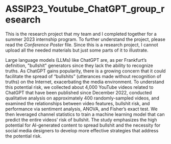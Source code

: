 # ASSIP23_Youtube_ChatGPT_group_research

This is the research project that my team and I completed together for a summer 2023 internship program.
To further understand the project, please read the _Conference Poster_ file. Since this is a research project,
I cannot upload all the needed materials but just some parts of it to illustrate. 

Large language models (LLMs) like ChatGPT are, as per Frankfurt’s
definition, "bullshit" generators since they lack the ability to recognize
truths. As ChatGPT gains popularity, there is a growing concern that it
could facilitate the spread of “bullshits” (utterances made without
recognition of truths) on the Internet, exacerbating the media environment.
To understand this potential risk, we collected about 4,000 YouTube videos
related to ChatGPT that have been published since December 2022,
conducted qualitative analysis on approximately 400 randomly-sampled
videos, and examined the relationships between video features, bullshit
risk, and performance via sentiment analysis, ANOVA, and Fisher’s exact
test. We then leveraged channel statistics to train a machine learning
model that can predict the entire videos’ risk of bullshit. The study
emphasizes the high potential for AI-generated content to spread bullshit
and the necessity for social media designers to develop more effective
strategies that address the potential risk.
